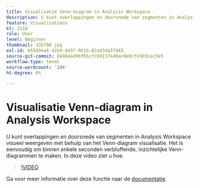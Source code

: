```yaml
---
title: Visualisatie Venn-diagram in Analysis Workspace
description: U kunt overlappingen en doorsnede van segmenten in Analysis Workspace visueel weergeven met behulp van het Venn-diagram visualisatie. Het is eenvoudig om binnen enkele seconden verbluffende, inzichtelijke Venn-diagrammen te maken. In deze video ziet u hoe.
feature: Visualizations
kt: 2118
role: User
level: Beginner
thumbnail: 335798.jpg
exl-id: 655034a6-42b9-4437-961b-02ad3da57d83
source-git-commit: 84984ad9bf65cfc69117e40ac0e0cfe503cac5e5
workflow-type: tm+mt
source-wordcount: '104'
ht-degree: 0%

---
```


# Visualisatie Venn-diagram in Analysis Workspace

U kunt overlappingen en doorsnede van segmenten in Analysis Workspace visueel weergeven met behulp van het Venn-diagram visualisatie. Het is eenvoudig om binnen enkele seconden verbluffende, inzichtelijke Venn-diagrammen te maken. In deze video ziet u hoe.

>[!VIDEO](https://video.tv.adobe.com/v/335798/?quality=12&learn=on)

Ga voor meer informatie over deze functie naar de [documentatie](https://experienceleague.adobe.com/docs/analytics/analyze/analysis-workspace/visualizations/venn.html?lang=nl-NL).
